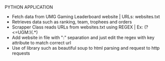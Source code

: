 PYTHON APPLICATION

- Fetch data from UMG Gaming Leaderboard website | URLs: websites.txt
- Retrieves data such as ranking, team, trophees and orders
- Scrapper Class reads URLs from websites.txt using REGEX | Ex: (?<=UGM:)(.*)
- Add website in file with ":" separation and just edit the regex with key attribute to match correct url
- Use of library such as beautiful soup to html parsing and request to http requests
